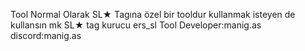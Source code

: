 Tool Normal Olarak SL★ Tagına özel bir tooldur kullanmak isteyen de kullansın mk
SL★ tag kurucu ers_sl
Tool Developer:manig.as
discord:manig.as